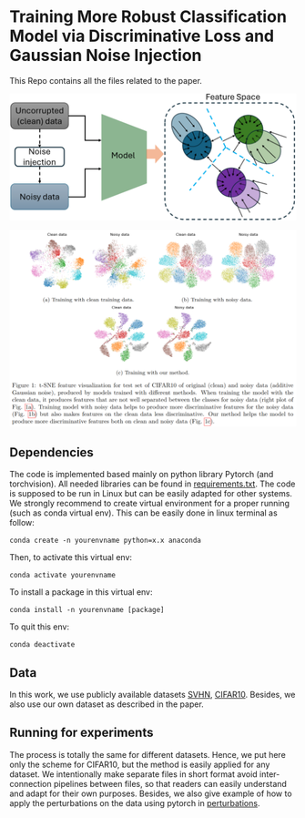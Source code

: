# Training More Robust Classification Model via Discriminative Loss and Gaussian Noise Injection

This Repo contains all the files related to the paper.

![Propose method](https://github.com/HaiVyNGUYEN/robust_noise/blob/master/illustrative/noisy_training.png)

![...](https://github.com/HaiVyNGUYEN/robust_noise/blob/master/illustrative/tsne.png)

## Dependencies

The code is implemented based mainly on python library Pytorch (and torchvision). All needed libraries can be found in  [requirements.txt](https://github.com/HaiVyNGUYEN/ld_official/blob/master/requirements.txt). The code is supposed to be run in Linux but can be easily adapted for other systems. We strongly recommend to create virtual environment for a proper running (such as conda virtual env). This can be easily done in linux terminal as follow:
```
conda create -n yourenvname python=x.x anaconda
```
Then, to activate this virtual env:
```
conda activate yourenvname
```
To install a package in this virtual env:
```
conda install -n yourenvname [package]
```

To quit this env:

```
conda deactivate
```

## Data

In this work, we use publicly available datasets [SVHN](http://ufldl.stanford.edu/housenumbers/), [CIFAR10](https://www.cs.toronto.edu/~kriz/cifar.html). Besides, we also use our own dataset as described in the paper.

## Running for experiments

The process is totally the same for different datasets. Hence, we put here only the scheme for CIFAR10, but the method is easily applied for any dataset. We intentionally make separate files in short format avoid inter-connection pipelines between files, so that readers can easily understand and adapt for their own purposes. Besides, we also give example of how to apply the perturbations on the data using pytorch in [perturbations](https://github.com/HaiVyNGUYEN/robust_noise/tree/master/perturbations).

